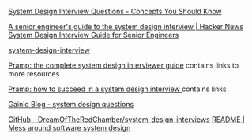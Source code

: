 
[System Design Interview Questions - Concepts You Should Know](https://www.freecodecamp.org/news/systems-design-for-interviews)

[A senior engineer's guide to the system design interview | Hacker News](https://news.ycombinator.com/item?id=34999464)
[System Design Interview Guide for Senior Engineers](https://interviewing.io/guides/system-design-interview)

[system-design-interview](https://github.com/checkcheckzz/system-design-interview)

[Pramp: the complete system design interviewer guide](https://blog.pramp.com/the-complete-system-design-interviewer-guide-e5d273724db8)
contains links to more resources

[Pramp: how to succeed in a system design interview ](https://blog.pramp.com/how-to-succeed-in-a-system-design-interview-27b35de0df26)
contains links

[Gainlo Blog - system design questions](http://blog.gainlo.co/index.php/category/system-design-interview-questions/)

[GitHub - DreamOfTheRedChamber/system-design-interviews](https://github.com/DreamOfTheRedChamber/system-design-interviews)
[README | Mess around software system design](https://eric-zhang-seattle.gitbook.io/mess-around)
